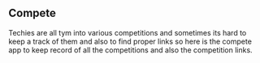## Compete
Techies are all tym into various competitions and sometimes its hard to keep a track of them and also to find proper links so here is the compete app to keep record of all the competitions and also the competition links. 


